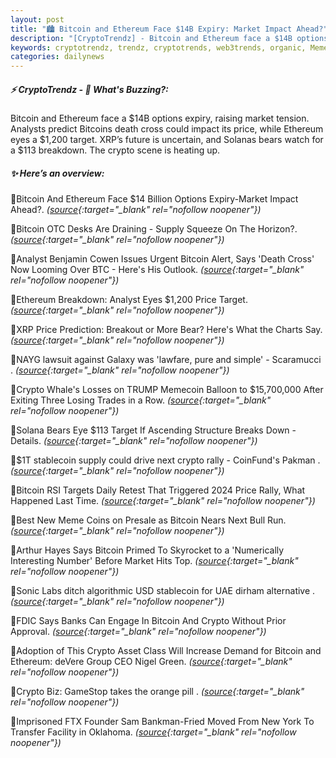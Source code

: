 ```yaml
---
layout: post
title: "🏙️ Bitcoin and Ethereum Face $14B Expiry: Market Impact Ahead?"
description: "[CryptoTrendz] - Bitcoin and Ethereum face a $14B options expiry, raising market tension. Analysts predict Bitcoins death cross could impact its price, while Ethereum eyes a $1,200 target. XRP’s future is uncertain, and Solanas bears watch for a $113 breakdown. The crypto scene is heating up."
keywords: cryptotrendz, trendz, cryptotrends, web3trends, organic, Memecoin, Analyst, Ethereum, stablecoin, CEO, TRUMP, Market, crypto, Bitcoin, BTC, UAE, FTX
categories: dailynews
---
```


##### ⚡ CryptoTrendz - 📌 *What's Buzzing?:*

Bitcoin and Ethereum face a $14B options expiry, raising market tension. Analysts predict Bitcoins death cross could impact its price, while Ethereum eyes a $1,200 target. XRP’s future is uncertain, and Solanas bears watch for a $113 breakdown. The crypto scene is heating up.

##### ✨ *Here’s an overview:*


🔹Bitcoin And Ethereum Face $14 Billion Options Expiry-Market Impact Ahead?. *([source](https://s.avyag.com/6vl2){:target="_blank" rel="nofollow noopener"})*

🔹Bitcoin OTC Desks Are Draining - Supply Squeeze On The Horizon?. *([source](https://s.avyag.com/feso){:target="_blank" rel="nofollow noopener"})*

🔹Analyst Benjamin Cowen Issues Urgent Bitcoin Alert, Says 'Death Cross' Now Looming Over BTC - Here's His Outlook. *([source](https://s.avyag.com/z3wo){:target="_blank" rel="nofollow noopener"})*

🔹Ethereum Breakdown: Analyst Eyes $1,200 Price Target. *([source](https://s.avyag.com/se2z){:target="_blank" rel="nofollow noopener"})*

🔹XRP Price Prediction: Breakout or More Bear? Here's What the Charts Say. *([source](https://s.avyag.com/jtbg){:target="_blank" rel="nofollow noopener"})*

🔹NAYG lawsuit against Galaxy was 'lawfare, pure and simple' - Scaramucci . *([source](https://s.avyag.com/pw0b){:target="_blank" rel="nofollow noopener"})*

🔹Crypto Whale's Losses on TRUMP Memecoin Balloon to $15,700,000 After Exiting Three Losing Trades in a Row. *([source](https://s.avyag.com/8dql){:target="_blank" rel="nofollow noopener"})*

🔹Solana Bears Eye $113 Target If Ascending Structure Breaks Down - Details. *([source](https://s.avyag.com/hvh5){:target="_blank" rel="nofollow noopener"})*

🔹$1T stablecoin supply could drive next crypto rally - CoinFund's Pakman . *([source](https://s.avyag.com/qn1z){:target="_blank" rel="nofollow noopener"})*

🔹Bitcoin RSI Targets Daily Retest That Triggered 2024 Price Rally, What Happened Last Time. *([source](https://s.avyag.com/72dw){:target="_blank" rel="nofollow noopener"})*

🔹Best New Meme Coins on Presale as Bitcoin Nears Next Bull Run. *([source](https://s.avyag.com/whdy){:target="_blank" rel="nofollow noopener"})*

🔹Arthur Hayes Says Bitcoin Primed To Skyrocket to a 'Numerically Interesting Number' Before Market Hits Top. *([source](https://s.avyag.com/qvpp){:target="_blank" rel="nofollow noopener"})*

🔹Sonic Labs ditch algorithmic USD stablecoin for UAE dirham alternative . *([source](https://s.avyag.com/rjgp){:target="_blank" rel="nofollow noopener"})*

🔹FDIC Says Banks Can Engage In Bitcoin And Crypto Without Prior Approval. *([source](https://s.avyag.com/7etb){:target="_blank" rel="nofollow noopener"})*

🔹Adoption of This Crypto Asset Class Will Increase Demand for Bitcoin and Ethereum: deVere Group CEO Nigel Green. *([source](https://s.avyag.com/n9pw){:target="_blank" rel="nofollow noopener"})*

🔹Crypto Biz: GameStop takes the orange pill . *([source](https://s.avyag.com/vh7u){:target="_blank" rel="nofollow noopener"})*

🔹Imprisoned FTX Founder Sam Bankman-Fried Moved From New York To Transfer Facility in Oklahoma. *([source](https://s.avyag.com/dcxz){:target="_blank" rel="nofollow noopener"})*
